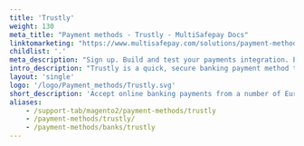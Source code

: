 ```yaml
---
title: 'Trustly'
weight: 130
meta_title: "Payment methods - Trustly - MultiSafepay Docs"
linktomarketing: "https://www.multisafepay.com/solutions/payment-methods/trustly"
childlist: '.'
meta_description: "Sign up. Build and test your payments integration. Explore our products and services. Use our API reference, SDKs, and wrappers. Get support."
intro_description: "Trustly is a quick, secure banking payment method that is available in 29 European countries. Customers pay from their own online banking environment."
layout: 'single'
logo: '/logo/Payment_methods/Trustly.svg' 
short_description: 'Accept online banking payments from a number of European countries.'
aliases:
    - /support-tab/magento2/payment-methods/trustly
    - /payment-methods/trustly/
    - /payment-methods/banks/trustly
---
```

